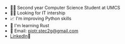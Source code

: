 - 👨‍🎓 Second year Computer Science Student at UMCS
- 🕵️‍♂️ Looking for IT intership
- 📈 I'm improving Python skills
- 📘 I'm learning Rust
- 📧 Email: piotr.stec2g@gmail.com
- [LinkedIn](https://www.linkedin.com/in/piotr-st/)🔗


